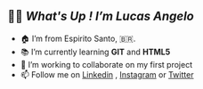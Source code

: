 ## 🤙🏽 _What's Up ! I’m Lucas Angelo_ 
- :house: I’m from Espirito Santo, :brazil:.
- :books: I’m currently learning **GIT** and **HTML5**
- :open_file_folder: I’m working to collaborate on my first project
- 📫 Follow me on [Linkedin](https://www.linkedin.com/in/lucas-angelop/) , [Instagram](https://www.instagram.com/lucas.angelop/) or [Twitter](https://twitter.com/Lucangelop)


<!--- Lucas-angelop/Lucas-angelop is a ✨ special ✨ repository because its `README.md` (this file) appears on your GitHub profile.
You can click the Preview link to take a look at your changes.
--->
